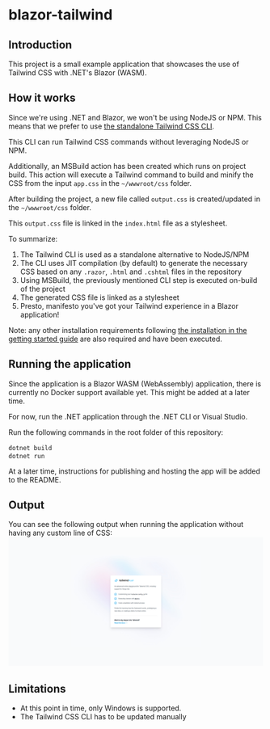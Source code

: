 # blazor-tailwind

## Introduction
This project is a small example application that showcases the use of Tailwind CSS with .NET's Blazor (WASM).

## How it works
Since we're using .NET and Blazor, we won't be using NodeJS or NPM.
This means that we prefer to use [the standalone Tailwind CSS CLI](https://tailwindcss.com/blog/standalone-cli).

This CLI can run Tailwind CSS commands without leveraging NodeJS or NPM.

Additionally, an MSBuild action has been created which runs on project build.
This action will execute a Tailwind command to build and minify the CSS from the input `app.css` in the `~/wwwroot/css` folder.

After building the project, a new file called `output.css` is created/updated in the `~/wwwroot/css` folder.

This `output.css` file is linked in the `index.html` file as a stylesheet.

To summarize:
1. The Tailwind CLI is used as a standalone alternative to NodeJS/NPM
2. The CLI uses JIT compilation (by default) to generate the necessary CSS based on any `.razor`, `.html` and `.cshtml` files in the repository
3. Using MSBuild, the previously mentioned CLI step is executed on-build of the project
4. The generated CSS file is linked as a stylesheet
5. Presto, manifesto you've got your Tailwind experience in a Blazor application!

Note: any other installation requirements following [the installation in the getting started guide](https://tailwindcss.com/docs/installation) are also required and have been executed.

## Running the application
Since the application is a Blazor WASM (WebAssembly) application, there is currently no Docker support available yet.
This might be added at a later time.

For now, run the .NET application through the .NET CLI or Visual Studio.

Run the following commands in the root folder of this repository:
```
dotnet build
dotnet run
```

At a later time, instructions for publishing and hosting the app will be added to the README.

## Output
You can see the following output when running the application without having any custom line of CSS:
![Result](docs/result.png?raw=true "result")

## Limitations
* At this point in time, only Windows is supported.
* The Tailwind CSS CLI has to be updated manually
